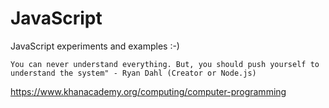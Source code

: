 # JavaScript
JavaScript experiments and examples :-)



```You can never understand everything. But, you should push yourself to understand the system" - Ryan Dahl (Creator or Node.js)```


https://www.khanacademy.org/computing/computer-programming
